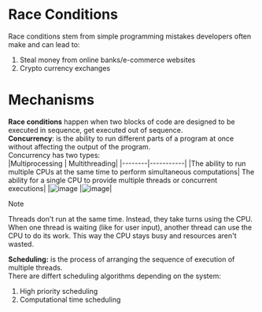 # Race Conditions
Race conditions stem from simple programming mistakes developers often make and can lead to: </br>
1. Steal money from online banks/e-commerce websites
2. Crypto currency exchanges</br>

# Mechanisms
**Race conditions** happen when two blocks of code are designed to be executed in sequence, get executed out of sequence.</br>
**Concurrency**: is the ability to run different parts of a program at once without affecting the output of the program.</br>
Concurrency has two types:</br>
|Multiprocessing | Multithreading|
|--------|-----------|
|The ability to run multiple CPUs at the same time to perform simultaneous computations| The ability for a single CPU to provide multiple threads or concurrent executions|
|![image](https://github.com/user-attachments/assets/28a3e8c9-a247-4805-978e-01822d820398) |![image](https://github.com/user-attachments/assets/8418629b-663f-427e-adb1-5f9ddee983ba)|

>[!Note]
>Threads don't run at the same time. Instead, they take turns using the CPU.
>When one thread is waiting (like for user input), another thread can use the CPU to do its work. This way the CPU stays busy and resources aren't wasted.</br>

**Scheduling:** is the process of arranging the sequence of execution of multiple threads.</br>
There are differt scheduling algorithms depending on the system:</br>
1. High priority scheduling
2. Computational time scheduling</br>
